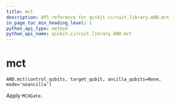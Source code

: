 ```yaml
---
title: mct
description: API reference for qiskit.circuit.library.AND.mct
in_page_toc_min_heading_level: 1
python_api_type: method
python_api_name: qiskit.circuit.library.AND.mct
---
```


# mct

<span id="qiskit.circuit.library.AND.mct" />

`AND.mct(control_qubits, target_qubit, ancilla_qubits=None, mode='noancilla')`

Apply `MCXGate`.

